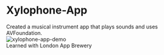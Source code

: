 # Xylophone-App
Created a musical instrument app that plays sounds and uses AVFoundation.<br />
![xylophone-app-demo](https://user-images.githubusercontent.com/29379185/47765871-6dd09900-dca2-11e8-887f-1e8e6a7057d1.gif)
<br />Learned with London App Brewery

